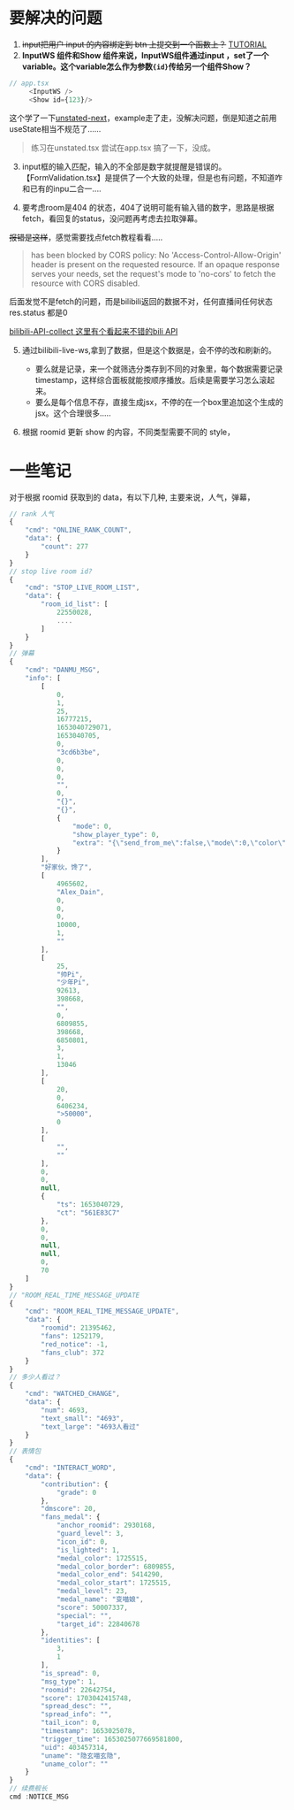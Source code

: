# 要解决的问题

1. ~~input把用户 input 的内容绑定到 btn 上提交到一个函数上？~~
[TUTORIAL](https://github.com/libregd/dictionary-app-in-react/issues/1#issuecomment-1114087077)
2. **InputWS 组件和Show 组件来说，InputWS组件通过input ，set了一个variable。这个variable怎么作为参数```{id}```传给另一个组件Show？**
```ts
// app.tsx
     <InputWS />
     <Show id={123}/>
```

这个学了一下[unstated-next](https://github.com/jamiebuilds/unstated-next/blob/master/README-zh-cn.md)，example走了走，没解决问题，倒是知道之前用useState相当不规范了......

 > 练习在unstated.tsx
 > 尝试在app.tsx 搞了一下，没成。
 
3. input框的输入匹配，输入的不全部是数字就提醒是错误的。
【FormValidation.tsx】是提供了一个大致的处理，但是也有问题，不知道咋和已有的inpu二合一....

4. 要考虑room是404 的状态，404了说明可能有输入错的数字，思路是根据fetch，看回复的status，没问题再考虑去拉取弹幕。

~~报错是这样~~，感觉需要找点fetch教程看看.....
> has been blocked by CORS policy: No 'Access-Control-Allow-Origin' header is present on the requested resource. If an opaque response serves your needs, set the request's mode to 'no-cors' to fetch the resource with CORS disabled.

后面发觉不是fetch的问题，而是bilibili返回的数据不对，任何直播间任何状态res.status 都是0

[bilibili-API-collect 这里有个看起来不错的bili API](https://github.com/SocialSisterYi/bilibili-API-collect/blob/master/live/info.md)

5. 通过bilibili-live-ws,拿到了数据，但是这个数据是，会不停的改和刷新的。

    - 要么就是记录，来一个就筛选分类存到不同的对象里，每个数据需要记录timestamp，这样综合面板就能按顺序播放。后续是需要学习怎么滚起来。
    - 要么是每个信息不存，直接生成jsx，不停的在一个box里追加这个生成的jsx。这个合理很多.....



6. 根据 roomid 更新 show 的内容，不同类型需要不同的 style，


# 一些笔记

对于根据 roomid 获取到的 data，有以下几种, 主要来说，人气，弹幕，

```js
// rank 人气
{
    "cmd": "ONLINE_RANK_COUNT",
    "data": {
        "count": 277
    }
}
// stop live room id?
{
    "cmd": "STOP_LIVE_ROOM_LIST",
    "data": {
        "room_id_list": [
            22550028,
            ....
        ]
    }
}
// 弹幕
{
    "cmd": "DANMU_MSG",
    "info": [
        [
            0,
            1,
            25,
            16777215,
            1653040729071,
            1653040705,
            0,
            "3cd6b3be",
            0,
            0,
            0,
            "",
            0,
            "{}",
            "{}",
            {
                "mode": 0,
                "show_player_type": 0,
                "extra": "{\"send_from_me\":false,\"mode\":0,\"color\":16777215,\"dm_type\":0,\"font_size\":25,\"player_mode\":1,\"show_player_type\":0,\"content\":\"好家伙，馋了\",\"user_hash\":\"1020703678\",\"emoticon_unique\":\"\",\"bulge_display\":0,\"recommend_score\":10,\"main_state_dm_color\":\"\",\"objective_state_dm_color\":\"\",\"direction\":0,\"pk_direction\":0,\"quartet_direction\":0,\"yeah_space_type\":\"\",\"yeah_space_url\":\"\",\"jump_to_url\":\"\",\"space_type\":\"\",\"space_url\":\"\"}"
            }
        ],
        "好家伙，馋了",
        [
            4965602,
            "Alex_Dain",
            0,
            0,
            0,
            10000,
            1,
            ""
        ],
        [
            25,
            "帅Pi",
            "少年Pi",
            92613,
            398668,
            "",
            0,
            6809855,
            398668,
            6850801,
            3,
            1,
            13046
        ],
        [
            20,
            0,
            6406234,
            ">50000",
            0
        ],
        [
            "",
            ""
        ],
        0,
        0,
        null,
        {
            "ts": 1653040729,
            "ct": "561E83C7"
        },
        0,
        0,
        null,
        null,
        0,
        70
    ]
}
// "ROOM_REAL_TIME_MESSAGE_UPDATE
{
    "cmd": "ROOM_REAL_TIME_MESSAGE_UPDATE",
    "data": {
        "roomid": 21395462,
        "fans": 1252179,
        "red_notice": -1,
        "fans_club": 372
    }
}
// 多少人看过？
{
    "cmd": "WATCHED_CHANGE",
    "data": {
        "num": 4693,
        "text_small": "4693",
        "text_large": "4693人看过"
    }
}
// 表情包
{
    "cmd": "INTERACT_WORD",
    "data": {
        "contribution": {
            "grade": 0
        },
        "dmscore": 20,
        "fans_medal": {
            "anchor_roomid": 2930168,
            "guard_level": 3,
            "icon_id": 0,
            "is_lighted": 1,
            "medal_color": 1725515,
            "medal_color_border": 6809855,
            "medal_color_end": 5414290,
            "medal_color_start": 1725515,
            "medal_level": 23,
            "medal_name": "变喵娘",
            "score": 50007337,
            "special": "",
            "target_id": 22840678
        },
        "identities": [
            3,
            1
        ],
        "is_spread": 0,
        "msg_type": 1,
        "roomid": 22642754,
        "score": 1703042415748,
        "spread_desc": "",
        "spread_info": "",
        "tail_icon": 0,
        "timestamp": 1653025078,
        "trigger_time": 1653025077669581800,
        "uid": 403457314,
        "uname": "隐玄喵玄隐",
        "uname_color": ""
    }
}
// 续费舰长
cmd :NOTICE_MSG

```
